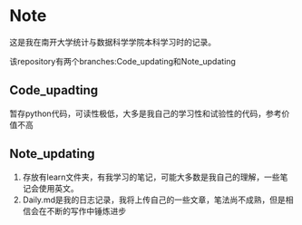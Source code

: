 # Note

这是我在南开大学统计与数据科学学院本科学习时的记录。

该repository有两个branches:Code_updating和Note_updating
## Code_upadting
暂存python代码，可读性极低，大多是我自己的学习性和试验性的代码，参考价值不高
## Note_updating
1. 存放有learn文件夹，有我学习的笔记，可能大多数是我自己的理解，一些笔记会使用英文。
2. Daily.md是我的日志记录，我将上传自己的一些文章，笔法尚不成熟，但是相信会在不断的写作中锤炼进步
